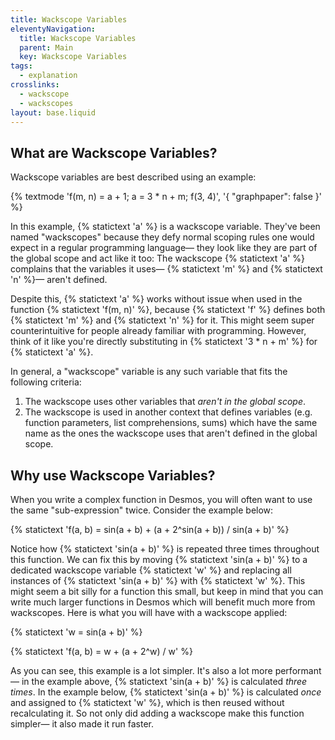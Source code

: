 ```yaml
---
title: Wackscope Variables
eleventyNavigation:
  title: Wackscope Variables
  parent: Main
  key: Wackscope Variables
tags:
  - explanation
crosslinks:
  - wackscope
  - wackscopes
layout: base.liquid
---
```


## What are Wackscope Variables?

Wackscope variables are best described using an example:

{% textmode 'f(m, n) = a + 1; a = 3 * n + m; f(3, 4)', '{ "graphpaper": false }' %}

In this example, {% statictext 'a' %} is a wackscope variable. They've been named "wackscopes" because they defy normal scoping rules one would expect in a regular programming language&mdash; they look like they are part of the global scope and act like it too: The wackscope {% statictext 'a' %} complains that the variables it uses&mdash; {% statictext 'm' %} and {% statictext 'n' %}&mdash; aren't defined.

Despite this, {% statictext 'a' %} works without issue when used in the function {% statictext 'f(m, n)' %}, because {% statictext 'f' %} defines both {% statictext 'm' %} and {% statictext 'n' %} for it. This might seem super counterintuitive for people already familiar with programming. However, think of it like you're directly substituting in {% statictext '3 * n + m' %} for {% statictext 'a' %}.

In general, a "wackscope" variable is any such variable that fits the following criteria:

1. The wackscope uses other variables that _aren't in the global scope_.
2. The wackscope is used in another context that defines variables (e.g. function parameters, list comprehensions, sums) which have the same name as the ones the wackscope uses that aren't defined in the global scope.

## Why use Wackscope Variables?

When you write a complex function in Desmos, you will often want to use the same "sub-expression" twice. Consider the example below:

{% statictext 'f(a, b) = sin(a + b) + (a + 2^sin(a + b)) / sin(a + b)' %}

Notice how {% statictext 'sin(a + b)' %} is repeated three times throughout this function. We can fix this by moving {% statictext 'sin(a + b)' %} to a dedicated wackscope variable {% statictext 'w' %} and replacing all instances of {% statictext 'sin(a + b)' %} with {% statictext 'w' %}. This might seem a bit silly for a function this small, but keep in mind that you can write much larger functions in Desmos which will benefit much more from wackscopes. Here is what you will have with a wackscope applied:

{% statictext 'w = sin(a + b)' %}

{% statictext 'f(a, b) = w + (a + 2^w) / w' %}

As you can see, this example is a lot simpler. It's also a lot more performant&mdash; in the example above, {% statictext 'sin(a + b)' %} is calculated _three times_. In the example below, {% statictext 'sin(a + b)' %} is calculated _once_ and assigned to {% statictext 'w' %}, which is then reused without recalculating it. So not only did adding a wackscope make this function simpler&mdash; it also made it run faster.
